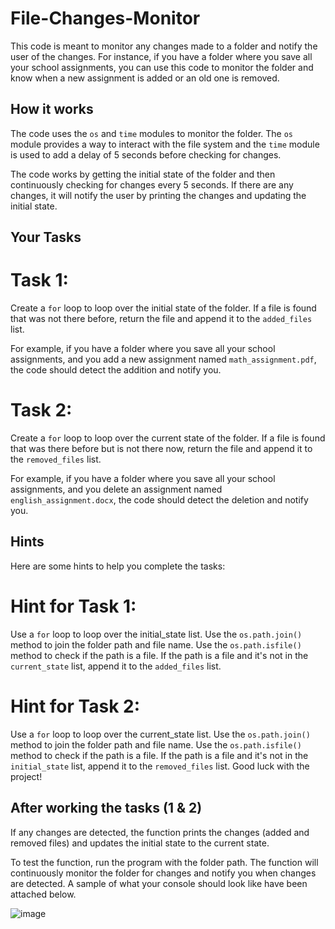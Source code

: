 # File-Changes-Monitor

This code is meant to monitor any changes made to a folder and notify the user of the changes. For instance, if you have a folder where you save all your school assignments, you can use this code to monitor the folder and know when a new assignment is added or an old one is removed.

## How it works

The code uses the `os` and `time` modules to monitor the folder. The `os` module provides a way to interact with the file system and the `time` module is used to add a delay of 5 seconds before checking for changes.

The code works by getting the initial state of the folder and then continuously checking for changes every 5 seconds. If there are any changes, it will notify the user by printing the changes and updating the initial state.

## Your Tasks

# Task 1:

Create a `for` loop to loop over the initial state of the folder. If a file is found that was not there before, return the file and append it to the `added_files` list.

For example, if you have a folder where you save all your school assignments, and you add a new assignment named `math_assignment.pdf`, the code should detect the addition and notify you.

# Task 2:

Create a `for` loop to loop over the current state of the folder. If a file is found that was there before but is not there now, return the file and append it to the `removed_files` list.

For example, if you have a folder where you save all your school assignments, and you delete an assignment named `english_assignment.docx`, the code should detect the deletion and notify you.

## Hints

Here are some hints to help you complete the tasks:

# Hint for Task 1:

Use a `for` loop to loop over the initial_state list.
Use the `os.path.join()` method to join the folder path and file name.
Use the `os.path.isfile()` method to check if the path is a file.
If the path is a file and it's not in the `current_state` list, append it to the `added_files` list.

# Hint for Task 2:

Use a `for` loop to loop over the current_state list.
Use the `os.path.join()` method to join the folder path and file name.
Use the `os.path.isfile()` method to check if the path is a file.
If the path is a file and it's not in the `initial_state` list, append it to the `removed_files` list.
Good luck with the project!

## After working the tasks (1 & 2)

If any changes are detected, the function prints the changes (added and removed files) and updates the initial state to the current state.

To test the function, run the program with the folder path. The function will continuously monitor the folder for changes and notify you when changes are detected. A sample of what your console should look like have been attached below.

![image](https://user-images.githubusercontent.com/73473767/222281407-f85ccd36-8c2b-41f8-a3e6-f4c2fd72f4c1.png)

